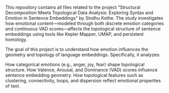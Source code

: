 This repository contains all files related to the project "Structural Decomposition Meets Topological Data Analysis: Exploring Syntax and Emotion in Sentence Embeddings" by Sindhu Kothe. The study investigates how emotional content—modeled through both discrete emotion categories and continuous VAD scores—affects the topological structure of sentence embeddings using tools like Kepler Mapper, UMAP, and persistent homology.


The goal of this project is to understand how emotion influences the geometry and topology of language embeddings. Specifically, it analyzes:

  How categorical emotions (e.g., anger, joy, fear) shape topological structure.
  How Valence, Arousal, and Dominance (VAD) scores influence sentence embedding geometry.
  How topological features such as clustering, connectivity, loops, and dispersion reflect emotional properties of text.
